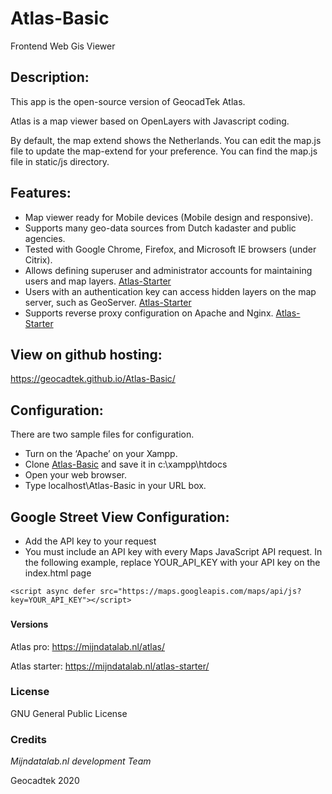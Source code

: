 # Atlas-Basic
Frontend Web Gis Viewer

## Description:

This app is the open-source version of GeocadTek Atlas.

Atlas is a map viewer based on OpenLayers with Javascript coding.

By default, the map extend shows the Netherlands. You can edit the map.js file to update the map-extend for your preference. You can find the map.js file in static/js directory.


## Features:
- Map viewer ready for Mobile devices (Mobile design and responsive).
- Supports many geo-data sources from Dutch kadaster and public agencies.
- Tested with Google Chrome, Firefox, and Microsoft IE browsers (under Citrix).
- Allows defining superuser and administrator accounts for maintaining users and map layers. [Atlas-Starter](https://github.com/geocadtek/Atlas-Starter)
- Users with an authentication key can access hidden layers on the map server, such as GeoServer. [Atlas-Starter](https://github.com/geocadtek/Atlas-Starter)
- Supports reverse proxy configuration on Apache and Nginx. [Atlas-Starter](https://github.com/geocadtek/Atlas-Starter)


## View on github hosting:

https://geocadtek.github.io/Atlas-Basic/


## Configuration:

There are two sample files for configuration. 

- Turn on the ‘Apache’ on your Xampp.
- Clone [Atlas-Basic](https://github.com/geocadtek/Atlas-Basic.git) 
    and save it in c:\xampp\htdocs
- Open your web browser.
- Type localhost\Atlas-Basic in your URL box.


## Google Street View Configuration:

- Add the API key to your request
- You must include an API key with every Maps JavaScript API request. 
In the following example, replace YOUR_API_KEY with your API key 
on the index.html page


```
<script async defer src="https://maps.googleapis.com/maps/api/js?key=YOUR_API_KEY"></script>

```


###
#### Versions

Atlas pro: https://mijndatalab.nl/atlas/

Atlas starter: https://mijndatalab.nl/atlas-starter/


### License

GNU General Public License

### Credits

*Mijndatalab.nl development Team*

Geocadtek 2020
###
